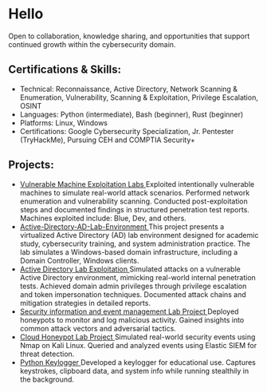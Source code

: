 # Hello

Open to collaboration, knowledge sharing, and opportunities that support continued growth within the cybersecurity domain.

## Certifications & Skills:  
  - Technical: Reconnaissance, Active Directory, Network Scanning & Enumeration, Vulnerability, Scanning & Exploitation, Privilege Escalation, OSINT
  - Languages:  Python (intermediate), Bash (beginner), Rust (beginner)    
  - Platforms: Linux, Windows
  - Certifications: Google Cybersecurity Specialization, Jr. Pentester (TryHackMe), Pursuing CEH and COMPTIA Security+

## Projects:

- <a href = "https://github.com/Neofetcher/Vulnerable-Machine-Exploitation-Labs"> Vulnerable Machine Exploitation Labs </a>
Exploited intentionally vulnerable machines to simulate real-world attack scenarios. Performed network enumeration and vulnerability scanning. Conducted post-exploitation steps and documented findings in structured penetration test reports. Machines exploited include: Blue, Dev, and others.
- <a href = "https://github.com/Neofetcher/Active-Directory-AD-Lab-Environment"> Active-Directory-AD-Lab-Environment </a>
This project presents a virtualized Active Directory (AD) lab environment designed for academic study, cybersecurity training, and system administration practice. The lab simulates a Windows-based domain infrastructure, including a Domain Controller, Windows clients.
- <a href = "https://github.com/Neofetcher/Active-Directory-Lab-Exploitation"> Active Directory Lab Exploitation </a>
Simulated attacks on a vulnerable Active Directory environment, mimicking real-world internal penetration tests. Achieved domain admin privileges through privilege escalation and token impersonation techniques. Documented attack chains and mitigation strategies in detailed reports.  
- <a href = "https://github.com/Neofetcher/SIEM-LAB"> Security information and event management Lab Project </a>
Deployed honeypots to monitor and log malicious activity. Gained insights into common attack vectors and adversarial tactics.
- <a href = "https://github.com/Neofetcher/Honeypot-Project"> Cloud Honeypot Lab Project </a>
Simulated real-world security events using Nmap on Kali Linux. Queried and analyzed events using Elastic SIEM for threat detection.
- <a href = "https://github.com/Neofetcher/Python-Keylogger"> Python Keylogger </a>
Developed a keylogger for educational use. Captures keystrokes, clipboard data, and system info while running stealthily in the background.

